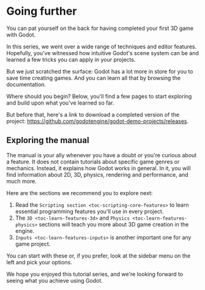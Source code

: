 # Going further

You can pat yourself on the back for having completed your first 3D game
with Godot.

In this series, we went over a wide range of techniques and editor
features. Hopefully, you've witnessed how intuitive Godot's scene system
can be and learned a few tricks you can apply in your projects.

But we just scratched the surface: Godot has a lot more in store for you
to save time creating games. And you can learn all that by browsing the
documentation.

Where should you begin? Below, you'll find a few pages to start
exploring and build upon what you've learned so far.

But before that, here's a link to download a completed version of the
project: <https://github.com/godotengine/godot-demo-projects/releases>.

## Exploring the manual

The manual is your ally whenever you have a doubt or you're curious
about a feature. It does not contain tutorials about specific game
genres or mechanics. Instead, it explains how Godot works in general. In
it, you will find information about 2D, 3D, physics, rendering and
performance, and much more.

Here are the sections we recommend you to explore next:

1.  Read the `Scripting section <toc-scripting-core-features>` to learn
    essential programming features you'll use in every project.
2.  The `3D <toc-learn-features-3d>` and
    `Physics <toc-learn-features-physics>` sections will teach you more
    about 3D game creation in the engine.
3.  `Inputs <toc-learn-features-inputs>` is another important one for
    any game project.

You can start with these or, if you prefer, look at the sidebar menu on
the left and pick your options.

We hope you enjoyed this tutorial series, and we're looking forward to
seeing what you achieve using Godot.
